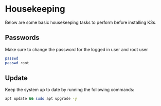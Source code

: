 # Housekeeping

Below are some basic housekeeping tasks to perform before installing K3s.

## Passwords

Make sure to change the password for the logged in user and root user

```bash
passwd
passwd root
```

## Update

Keep the system up to date by running the following commands:

```bash
apt update && sudo apt upgrade -y
```

